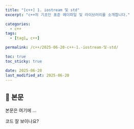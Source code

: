 ```yaml
---
title: "[c++] 1. iostream 및 std"
excerpt: "c++의 기초인 표준 헤더파일 및 라이브러리를 소개합니다."

categories:
  - c++
tags:
  - [tag1, c++]

permalink: /c++/2025-06-20-c++-1.-iostream-및-std/

toc: true
toc_sticky: true

date: 2025-06-20
last_modified_at: 2025-06-20
---
```


## 🦥 본문

본문은 여기에 ...
<script src="https://gist.github.com/redjo99/40edc140b362b1efc1f1f68fd3b507f4.js"></script>
코드 잘 보이나요?
